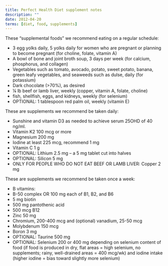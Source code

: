 ```yaml
---
title: Perfect Health Diet supplement notes
description: ""
date: 2012-04-20
terms: [diet, food, supplements]
---
```


These “supplemental foods” we recommend eating on a regular schedule:

- 3 egg yolks daily, 5 yolks daily for women who are pregnant or planning to become pregnant (for choline, folate, vitamin A)
- A bowl of bone and joint broth soup, 3 days per week (for calcium, phosphorus, and collagen)
- Vegetables such as tomato, avocado, potato, sweet potato, banana, green leafy vegetables, and seaweeds such as dulse, daily (for potassium)
- Dark chocolate (>70%), as desired
- ¼ lb beef or lamb liver, weekly (copper, vitamin A, folate, choline)
- fish, shellfish, eggs, and kidneys, weekly (for selenium)
- OPTIONAL: 1 tablespoon red palm oil, weekly (vitamin E)

These are supplements we recommend be taken daily:

- Sunshine and vitamin D3 as needed to achieve serum 25OHD of 40 ng/ml.
- Vitamin K2 100 mcg or more
- Magnesium 200 mg
- Iodine at least 225 mcg, recommend 1 mg
- Vitamin C 1 g
- OPTIONAL: Lithium 2.5 mg – a 5 mg tablet cut into halves
- OPTIONAL: Silicon 5 mg
- ONLY FOR PEOPLE WHO DO NOT EAT BEEF OR LAMB LIVER: Copper 2 mg

These are supplements we recommend be taken once a week:

- B vitamins:
- B-50 complex OR 100 mg each of B1, B2, and B6
- 5 mg biotin
- 500 mg pantothenic acid
- 500 mcg B12
- Zinc 50 mg
- Chromium, 200-400 mcg and (optional) vanadium, 25-50 mcg
- Molybdenum 150 mcg
- Boron 3 mg
- OPTIONAL: Taurine 500 mg
- OPTIONAL: Selenium 200 or 400 mg depending on selenium content of food (if food is produced in dry, flat areas = high selenium, no supplements; rainy, well-drained areas = 400 mcg/wk) and iodine intake (higher iodine = bias toward slightly more selenium)
